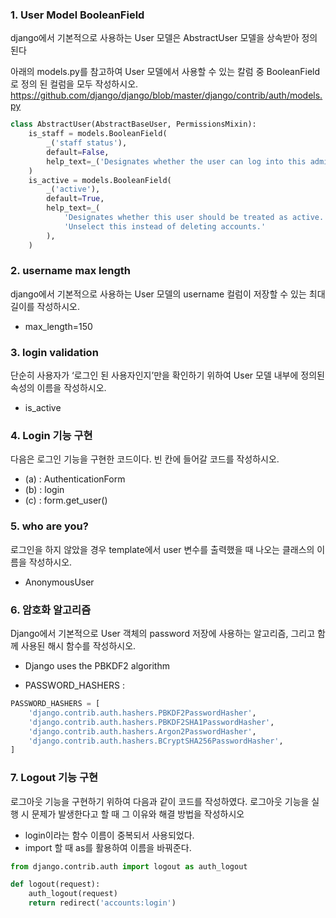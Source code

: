 ### 1. User Model BooleanField 

django에서 기본적으로 사용하는 User 모델은 AbstractUser 모델을 상속받아 정의된다

아래의 models.py를 참고하여 User 모델에서 사용할 수 있는 칼럼 중 BooleanField 로 정의 된 컬럼을 모두 작성하시오. https://github.com/django/django/blob/master/django/contrib/auth/models.py

```python
class AbstractUser(AbstractBaseUser, PermissionsMixin):
    is_staff = models.BooleanField(
        _('staff status'),
        default=False,
        help_text=_('Designates whether the user can log into this admin site.'),
    )
    is_active = models.BooleanField(
        _('active'),
        default=True,
        help_text=_(
            'Designates whether this user should be treated as active. '
            'Unselect this instead of deleting accounts.'
        ),
    )
```



### 2. username max length 

django에서 기본적으로 사용하는 User 모델의 username 컬럼이 저장할 수 있는 최대 길이를 작성하시오. 

* max_length=150



### 3. login validation 

단순히 사용자가 ‘로그인 된 사용자인지’만을 확인하기 위하여 User 모델 내부에 정의된 속성의 이름을 작성하시오.

* is_active



### 4. Login 기능 구현 

다음은 로그인 기능을 구현한 코드이다. 빈 칸에 들어갈 코드를 작성하시오.

* (a) : AuthenticationForm
* (b) : login
* (c) : form.get_user()



### 5. who are you? 

로그인을 하지 않았을 경우 template에서 user 변수를 출력했을 때 나오는 클래스의 이름을 작성하시오. 

* AnonymousUser



### 6. 암호화 알고리즘

Django에서 기본적으로 User 객체의 password 저장에 사용하는 알고리즘, 그리고 함께 사용된 해시 함수를 작성하시오. 

* Django uses the PBKDF2 algorithm

* PASSWORD_HASHERS : 

```python
PASSWORD_HASHERS = [
    'django.contrib.auth.hashers.PBKDF2PasswordHasher',
    'django.contrib.auth.hashers.PBKDF2SHA1PasswordHasher',
    'django.contrib.auth.hashers.Argon2PasswordHasher',
    'django.contrib.auth.hashers.BCryptSHA256PasswordHasher',
]
```



### 7. Logout 기능 구현 

로그아웃 기능을 구현하기 위하여 다음과 같이 코드를 작성하였다. 로그아웃 기능을 실행 시 문제가 발생한다고 할 때 그 이유와 해결 방법을 작성하시오

* login이라는 함수 이름이 중복되서 사용되었다.
* import 할 때 as를 활용하여 이름을 바꿔준다.

```python
from django.contrib.auth import logout as auth_logout

def logout(request):
    auth_logout(request)
    return redirect('accounts:login')
```



